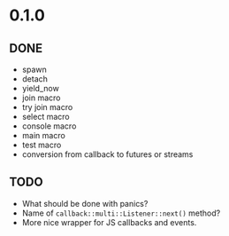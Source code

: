# 0.1.0

## DONE

-  spawn
-  detach
-  yield\_now
-  join macro
-  try join macro
-  select macro
-  console macro
-  main macro
-  test macro
-  conversion from callback to futures or streams

## TODO

- What should be done with panics?
- Name of `callback::multi::Listener::next()` method?
- More nice wrapper for JS callbacks and events.
